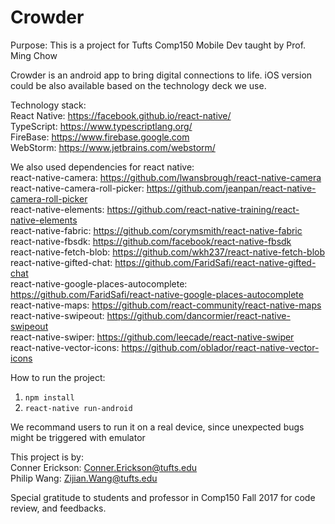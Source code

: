 # Crowder

Purpose: This is a project for Tufts Comp150 Mobile Dev taught by Prof. Ming Chow

Crowder is an android app to bring digital connections to life. iOS version could be also available based on the technology deck we use.

Technology stack: <br>
React Native: https://facebook.github.io/react-native/ <br> 
TypeScript: https://www.typescriptlang.org/ <br>
FireBase: https://www.firebase.google.com <br>
WebStorm: https://www.jetbrains.com/webstorm/ <br>

We also used dependencies for react native: <br>
react-native-camera: https://github.com/lwansbrough/react-native-camera <br>
react-native-camera-roll-picker: https://github.com/jeanpan/react-native-camera-roll-picker <br>
react-native-elements: https://github.com/react-native-training/react-native-elements <br>
react-native-fabric: https://github.com/corymsmith/react-native-fabric <br>
react-native-fbsdk: https://github.com/facebook/react-native-fbsdk <br>
react-native-fetch-blob: https://github.com/wkh237/react-native-fetch-blob <br>
react-native-gifted-chat: https://github.com/FaridSafi/react-native-gifted-chat <br>
react-native-google-places-autocomplete: https://github.com/FaridSafi/react-native-google-places-autocomplete <br>
react-native-maps: https://github.com/react-community/react-native-maps <br>
react-native-swipeout: https://github.com/dancormier/react-native-swipeout <br>
react-native-swiper: https://github.com/leecade/react-native-swiper <br>
react-native-vector-icons: https://github.com/oblador/react-native-vector-icons <br>

How to run the project: <br>
1. `npm install`
2. `react-native run-android`

We recommand users to run it on a real device, since unexpected bugs might be triggered with emulator 

This project is by: <br>
Conner Erickson: Conner.Erickson@tufts.edu <br>
Philip Wang: Zijian.Wang@tufts.edu <br>

Special gratitude to students and professor in Comp150 Fall 2017 for code review, and feedbacks.


